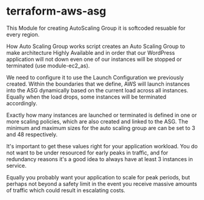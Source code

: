 # terraform-aws-asg
This Module for creating AutoScaling Group 
it is softcoded resuable for every region.

How Auto Scaling Group works
script creates an Auto Scaling Group to make architecture Highly Available and in order that our WordPress application will not down even one of our instances will be stopped or terminated (use module-ec2_as). 

We need to configure it to use the Launch Configuration we previously created. Within the boundaries that we define, AWS will launch instances into the ASG dynamically based on the current load across all instances. Equally when the load drops, some instances will be terminated accordingly. 

Exactly how many instances are launched or terminated is defined in one or more scaling policies, which are also created and linked to the ASG. The minimum and maximum sizes for the auto scaling group are can be set to 3 and 48 respectively. 

It's important to get these values right for your application workload. You do not want to be under resourced for early peaks in traffic, and for redundancy reasons it's a good idea to always have at least 3 instances in service. 

Equally you probably want your application to scale for peak periods, but perhaps not beyond a safety limit in the event you receive massive amounts of traffic which could result in escalating costs.
